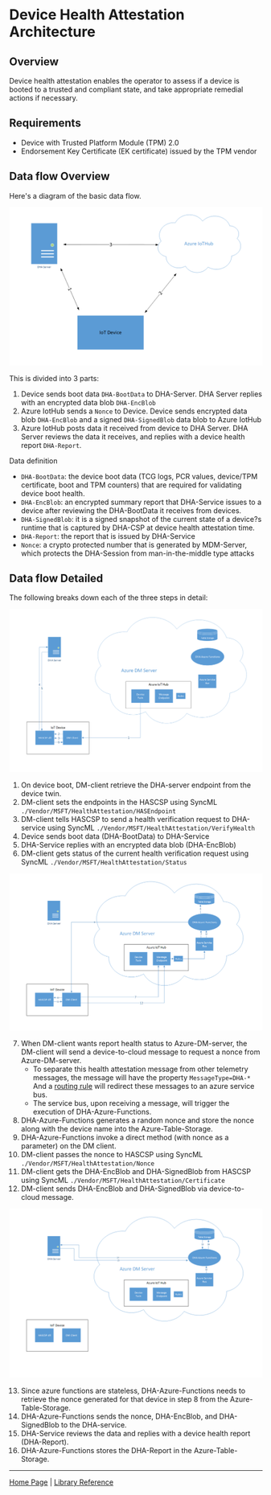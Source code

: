 # Device Health Attestation Architecture

## Overview

Device health attestation enables the operator to assess if a device is booted to a trusted and compliant state, and take appropriate remedial actions if necessary.  

## Requirements

- Device with Trusted Platform Module (TPM) 2.0
- Endorsement Key Certificate (EK certificate) issued by the TPM vendor

## Data flow Overview
Here's a diagram of the basic data flow.  

<img src="dha-architecture-overview.png"/>

This is divided into 3 parts:

1.	Device sends boot data ```DHA-BootData``` to DHA-Server.  DHA Server replies with an encrypted data blob ```DHA-EncBlob```
2.	Azure IotHub sends a ```Nonce``` to Device.  Device sends encrypted data blob ```DHA-EncBlob``` and a signed ```DHA-SignedBlob``` data blob to Azure IotHub
3.	Azure IotHub posts data it received from device to DHA Server.  DHA Server reviews the data it receives, and replies with a device health report ```DHA-Report```.

Data definition
- ```DHA-BootData```: the device boot data (TCG logs, PCR values, device/TPM certificate, boot and TPM counters) that are required for validating device boot health.
- ```DHA-EncBlob```: an encrypted summary report that DHA-Service issues to a device after reviewing the DHA-BootData it receives from devices.
- ```DHA-SignedBlob```: it is a signed snapshot of the current state of a device?s runtime that is captured by DHA-CSP at device health attestation time.
- ```DHA-Report```: the report that is issued by DHA-Service 
- ```Nonce```: a crypto protected number that is generated by MDM-Server, which protects the DHA-Session from man-in-the-middle type attacks


## Data flow Detailed

The following breaks down each of the three steps in detail:

<img src="dha-architecture-detail1.png"/>

1.	On device boot, DM-client retrieve the DHA-server endpoint from the device twin.
2.	DM-client sets the endpoints in the HASCSP using SyncML ```./Vendor/MSFT/HealthAttestation/HASEndpoint```
3.	DM-client tells HASCSP to send a health verification request to DHA-service using SyncML  ```./Vendor/MSFT/HealthAttestation/VerifyHealth```
4.	Device sends boot data (DHA-BootData) to DHA-Service 
5.	DHA-Service replies with an encrypted data blob (DHA-EncBlob)
6.	DM-client gets status of the current health verification request using SyncML ```./Vendor/MSFT/HealthAttestation/Status```


<img src="dha-architecture-detail2.png"/>

7.	When DM-client wants report health status to Azure-DM-server, the DM-client will send a device-to-cloud message to request a nonce from Azure-DM-server.  
	- To separate this health attestation message from other telemetry messages, the message will have the property ```MessageType=DHA-*```  And a [routing rule](https://azure.microsoft.com/en-us/blog/azure-iot-hub-message-routing-enhances-device-telemetry-and-optimizes-iot-infrastructure-resources/) will redirect these messages to an azure service bus. 
	-	The service bus, upon receiving a message, will trigger the execution of DHA-Azure-Functions.
8.	DHA-Azure-Functions generates a random nonce and store the nonce along with the device name into the Azure-Table-Storage.
9.	DHA-Azure-Functions invoke a direct method (with nonce as a parameter) on the DM client.
10.	DM-client passes the nonce to HASCSP using SyncML ```./Vendor/MSFT/HealthAttestation/Nonce```
11.	DM-client gets the DHA-EncBlob and DHA-SignedBlob from HASCSP using SyncML ```./Vendor/MSFT/HealthAttestation/Certificate```
12.	DM-client sends DHA-EncBlob and DHA-SignedBlob via device-to-cloud message.

<img src="dha-architecture-detail3.png"/>

13.	Since azure functions are stateless, DHA-Azure-Functions needs to retrieve the nonce generated for that device in step 8 from the Azure-Table-Storage.
14.	DHA-Azure-Functions sends the nonce, DHA-EncBlob, and DHA-SignedBlob to the DHA-service.
15.	DHA-Service reviews the data and replies with a device health report (DHA-Report).
16.	DHA-Azure-Functions stores the DHA-Report in the Azure-Table-Storage.

----

[Home Page](../README.md) | [Library Reference](library-reference.md)